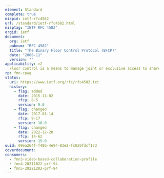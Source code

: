 ```yaml
---
element: Standard
complete: true
nispid: ietf-rfc4582
url: /standard/ietf-rfc4582.html
nisptag: "IETF RFC 4582"
orgid: ietf
document:
  org: ietf
  pubnum: "RFC 4582"
  title: "The Binary Floor Control Protocol (BFCP)"
  date: "2006-11"
  version: ""
applicability: >2
  Floor control is a means to manage joint or exclusive access to shared resources in a (multiparty) conferencing environment. Thereby, floor control complements other functions -- such as conference and media session setup, conference policy manipulation, and media control -- that are realized by other protocols. This document specifies the Binary Floor Control Protocol (BFCP). BFCP is used between floor participants and floor control servers, and between floor chairs (i.e., moderators) and floor control servers.
rp: fmn-cpwg
status:
  uri: https://www.ietf.org/rfc/rfc4582.txt
  history: 
    - flag: added
      date: 2015-11-02
      rfcp: 8-5
      version: 9.0
    - flag: changed
      date: 2017-01-14
      rfcp: 9-17
      version: 10.0
    - flag: changed
      date: 2022-12-20
      rfcp: 14-62
      version: 15.0
uuid: 09ea264f-f48b-4e94-83e2-fc026fdcf173
coverdocument:
consumers:
  - fmn3-video-based-collaboration-profile
  - fmn4-20211022-prf-94
  - fmn5-20221202-prf-94
---
```

